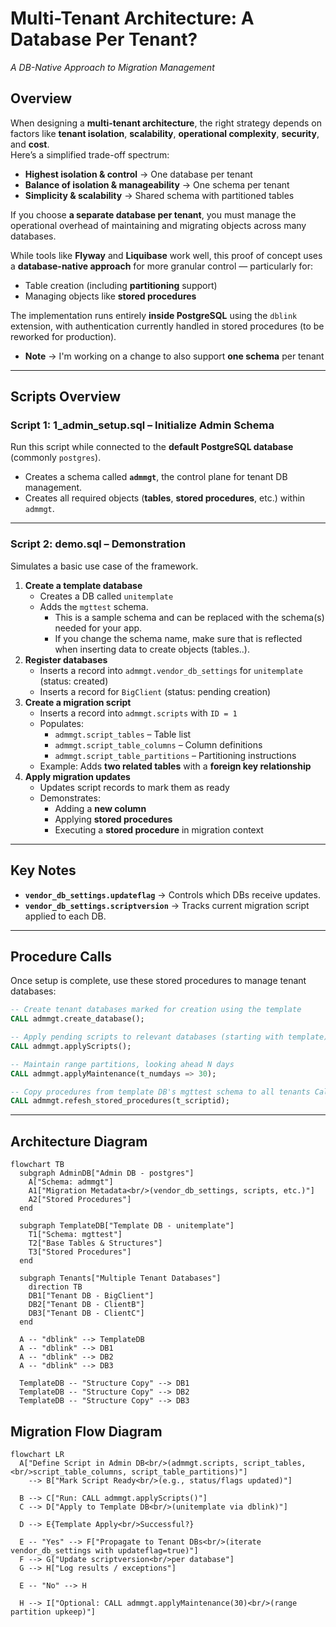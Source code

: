 # Multi-Tenant Architecture: A Database Per Tenant?  
_A DB-Native Approach to Migration Management_

## Overview
When designing a **multi-tenant architecture**, the right strategy depends on factors like **tenant isolation**, **scalability**, **operational complexity**, **security**, and **cost**.  
Here’s a simplified trade-off spectrum:

- **Highest isolation & control** → One database per tenant  
- **Balance of isolation & manageability** → One schema per tenant  
- **Simplicity & scalability** → Shared schema with partitioned tables  

If you choose **a separate database per tenant**, you must manage the operational overhead of maintaining and migrating objects across many databases.

While tools like **Flyway** and **Liquibase** work well, this proof of concept uses a **database-native approach** for more granular control — particularly for:
- Table creation (including **partitioning** support)
- Managing objects like **stored procedures**

The implementation runs entirely **inside PostgreSQL** using the `dblink` extension, with authentication currently handled in stored procedures (to be reworked for production).

- **Note** → I'm working on a change to also support **one schema** per tenant
---

## Scripts Overview

### **Script 1:  1_admin_setup.sql  – Initialize Admin Schema**
Run this script while connected to the **default PostgreSQL database** (commonly `postgres`).

- Creates a schema called **`admmgt`**, the control plane for tenant DB management.
- Creates all required objects (**tables**, **stored procedures**, etc.) within `admmgt`.

---

### **Script 2: demo.sql – Demonstration**
Simulates a basic use case of the framework.

1. **Create a template database**
   - Creates a DB called `unitemplate`  
   - Adds the `mgttest` schema. 
     - This is a sample schema and can be replaced with the schema(s) needed for your app.
     - If you change the schema name, make sure that is reflected when inserting data to create objects (tables..).
2. **Register databases**
   - Inserts a record into `admmgt.vendor_db_settings` for `unitemplate` (status: created)  
   - Inserts a record for `BigClient` (status: pending creation)  
3. **Create a migration script**
   - Inserts a record into `admmgt.scripts` with `ID = 1`  
   - Populates:
     - `admmgt.script_tables` – Table list  
     - `admmgt.script_table_columns` – Column definitions  
     - `admmgt.script_table_partitions` – Partitioning instructions  
   - Example: Adds **two related tables** with a **foreign key relationship**
4. **Apply migration updates**
   - Updates script records to mark them as ready  
   - Demonstrates:
     - Adding a **new column**  
     - Applying **stored procedures**  
     - Executing a **stored procedure** in migration context  

---

## Key Notes
- **`vendor_db_settings.updateflag`** → Controls which DBs receive updates.  
- **`vendor_db_settings.scriptversion`** → Tracks current migration script applied to each DB.

---

## Procedure Calls

Once setup is complete, use these stored procedures to manage tenant databases:

```sql
-- Create tenant databases marked for creation using the template
CALL admmgt.create_database();

-- Apply pending scripts to relevant databases (starting with template)
CALL admmgt.applyScripts();

-- Maintain range partitions, looking ahead N days
CALL admmgt.applyMaintenance(t_numdays => 30);

-- Copy procedures from template DB's mgttest schema to all tenants Called before and after migration scripts by applyScripts.
CALL admmgt.refesh_stored_procedures(t_scriptid);
```

---

## Architecture Diagram

```mermaid
flowchart TB
  subgraph AdminDB["Admin DB - postgres"]
    A["Schema: admmgt"]
    A1["Migration Metadata<br/>(vendor_db_settings, scripts, etc.)"]
    A2["Stored Procedures"]
  end

  subgraph TemplateDB["Template DB - unitemplate"]
    T1["Schema: mgttest"]
    T2["Base Tables & Structures"]
    T3["Stored Procedures"]
  end

  subgraph Tenants["Multiple Tenant Databases"]
    direction TB
    DB1["Tenant DB - BigClient"]
    DB2["Tenant DB - ClientB"]
    DB3["Tenant DB - ClientC"]
  end

  A -- "dblink" --> TemplateDB
  A -- "dblink" --> DB1
  A -- "dblink" --> DB2
  A -- "dblink" --> DB3

  TemplateDB -- "Structure Copy" --> DB1
  TemplateDB -- "Structure Copy" --> DB2
  TemplateDB -- "Structure Copy" --> DB3

```

## Migration Flow Diagram

```mermaid
flowchart LR
  A["Define Script in Admin DB<br/>(admmgt.scripts, script_tables,<br/>script_table_columns, script_table_partitions)"] 
    --> B["Mark Script Ready<br/>(e.g., status/flags updated)"]

  B --> C["Run: CALL admmgt.applyScripts()"]
  C --> D["Apply to Template DB<br/>(unitemplate via dblink)"]

  D --> E{Template Apply<br/>Successful?}

  E -- "Yes" --> F["Propagate to Tenant DBs<br/>(iterate vendor_db_settings with updateflag=true)"]
  F --> G["Update scriptversion<br/>per database"]
  G --> H["Log results / exceptions"]

  E -- "No" --> H

  H --> I["Optional: CALL admmgt.applyMaintenance(30)<br/>(range partition upkeep)"]
